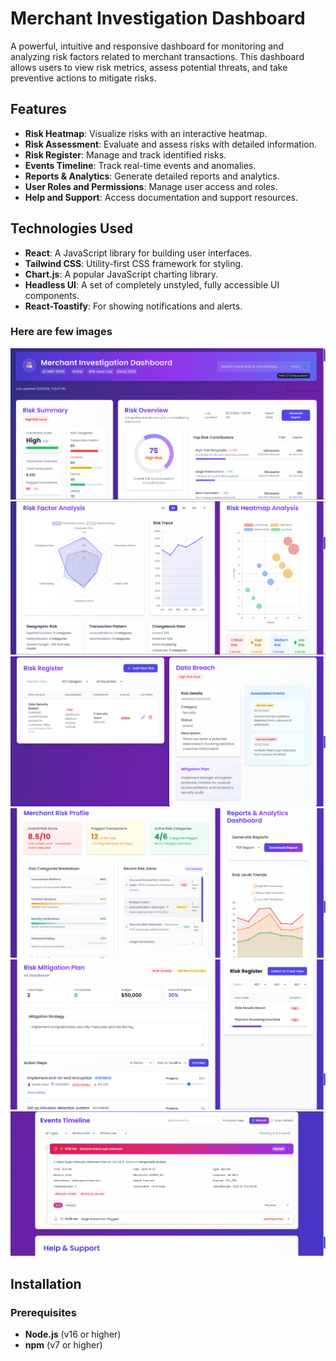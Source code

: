 # Merchant Investigation Dashboard

A powerful, intuitive and responsive dashboard for monitoring and analyzing risk factors related to merchant transactions. This dashboard allows users to view risk metrics, assess potential threats, and take preventive actions to mitigate risks.

## Features

- **Risk Heatmap**: Visualize risks with an interactive heatmap.
- **Risk Assessment**: Evaluate and assess risks with detailed information.
- **Risk Register**: Manage and track identified risks.
- **Events Timeline**: Track real-time events and anomalies.
- **Reports & Analytics**: Generate detailed reports and analytics.
- **User Roles and Permissions**: Manage user access and roles.
- **Help and Support**: Access documentation and support resources.

## Technologies Used

- **React**: A JavaScript library for building user interfaces.
- **Tailwind CSS**: Utility-first CSS framework for styling.
- **Chart.js**: A popular JavaScript charting library.
- **Headless UI**: A set of completely unstyled, fully accessible UI components.
- **React-Toastify**: For showing notifications and alerts.

### Here are few images
<img src="https://github.com/kkartikeya22/winter_assignmentKartikeyaKatiyar/blob/main/images/Screenshot%202024-12-01%20192719.png"/>
<img src="https://github.com/kkartikeya22/winter_assignmentKartikeyaKatiyar/blob/main/images/Screenshot%202024-12-01%20192733.png"/>
<img src="https://github.com/kkartikeya22/winter_assignmentKartikeyaKatiyar/blob/main/images/Screenshot%202024-12-01%20192745.png"/>
<img src="https://github.com/kkartikeya22/winter_assignmentKartikeyaKatiyar/blob/main/images/Screenshot%202024-12-01%20192753.png"/>
<img src="https://github.com/kkartikeya22/winter_assignmentKartikeyaKatiyar/blob/main/images/Screenshot%202024-12-01%20192801.png"/>
<img src="https://github.com/kkartikeya22/winter_assignmentKartikeyaKatiyar/blob/main/images/Screenshot%202024-12-01%20192811.png"/>

## Installation

### Prerequisites

- **Node.js** (v16 or higher)
- **npm** (v7 or higher)

